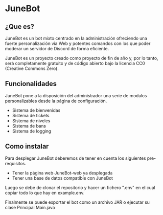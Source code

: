 # JuneBot
## ¿Que es?

JuneBot es un bot mixto centrado en la administración ofreciendo una fuerte personalización via Web y potentes
comandos con los que poder moderar un servidor de Discord de forma eficiente.

JuneBot es un proyecto creado como proyecto de fin de año y, por lo tanto, será completamente gratuito
y de código abierto bajo la licencia CC0 (Creative Commons Zero).

## Funcionalidades

JuneBot pone a la disposición del administrador una serie de modulos personalizables desde la página de configuración.

- Sistema de bienvenidas
- Sistema de tickets
- Sistema de niveles
- Sistema de bans
- Sistema de logging

## Como instalar

Para desplegar JuneBot deberemos de tener en cuenta los siguientes pre-requisitos.

- Tener la página web JuneBot-web ya desplegada
- Tener una base de datos compatible con JuneBot

Luego se debe de clonar el repositorio y hacer un fichero ".env" en el cual copiar todo lo que hay en example.env.

Finalmente se puede exportar el bot como un archivo JAR o ejecutar su clase Principal Main.java

